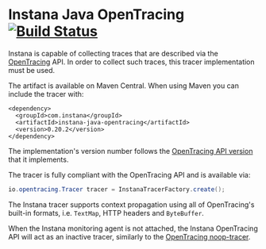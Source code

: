 # Instana Java OpenTracing&nbsp; [![Build Status](https://travis-ci.org/instana/instana-java-opentracing.svg?branch=master)](https://travis-ci.org/instana/instana-java-opentracing)

Instana is capable of collecting traces that are described via the [OpenTracing](http://opentracing.io) API. In order to collect such traces, this tracer implementation must be used.

The artifact is available on Maven Central. When using Maven you can include the tracer with:

```
<dependency>
  <groupId>com.instana</groupId>
  <artifactId>instana-java-opentracing</artifactId>
  <version>0.20.2</version>
</dependency>
```

The implementation's version number follows the [OpenTracing API version](https://github.com/opentracing/opentracing-java) that it implements.


The tracer is fully compliant with the OpenTracing API and is available via:

```java
io.opentracing.Tracer tracer = InstanaTracerFactory.create();
```
The Instana tracer supports context propagation using all of OpenTracing's built-in formats, i.e. `TextMap`, HTTP headers and `ByteBuffer`.

When the Instana monitoring agent is not attached, the Instana OpenTracing API will act as an inactive tracer, similarly to the [OpenTracing noop-tracer](https://github.com/opentracing/opentracing-java/tree/master/opentracing-noop).